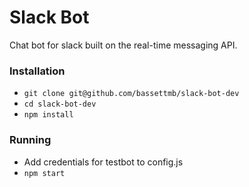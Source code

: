 # Slack Bot

Chat bot for slack built on the real-time messaging API.

### Installation

* `git clone git@github.com/bassettmb/slack-bot-dev`
* `cd slack-bot-dev`
* `npm install`

### Running

* Add credentials for testbot to config.js
* `npm start`

